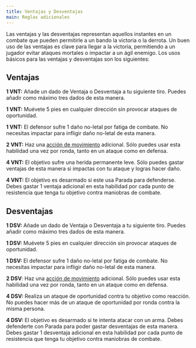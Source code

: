```yaml
---
title: Ventajas y Desventajas
main: Reglas adicionales
---
```


Las ventajas y las desventajas representan aquellos instantes en un combate que pueden permitirle a un bando la victoria o la derrota. Un buen uso de las ventajas es clave para llegar a la victoria, permitiendo a un jugador evitar ataques mortales o impactar a un ágil enemigo. Los usos básicos para las ventajas y desventajas son los siguientes:

## Ventajas

**1 VNT:** Añade un dado de Ventaja o Desventaja a tu siguiente tiro. Puedes añadir como máximo tres dados de esta manera.

**1 VNT:** Muévete 5 pies en cualquier dirección sin provocar ataques de oportunidad.

**1 VNT:** El defensor sufre 1 daño no-letal por fatiga de combate. No necesitas impactar para infligir daño no-letal de esta manera. 

**2 VNT:** Haz una [acción de movimiento](https://raldamain.com/rules/Reglas%20adicionales/reglas%20de%20combate.html#acci%C3%B3n-de-movimiento) adicional. Sólo puedes usar esta habilidad una vez por ronda, tanto en un ataque como en defensa.

**4 VNT:** El objetivo sufre una herida permanente leve. Sólo puedes gastar ventajas de esta manera si impactas con tu ataque y logras hacer daño.

**4 VNT:** El objetivo es desarmado si este usa Parada para defenderse. Debes gastar 1 ventaja adicional en esta habilidad por cada punto de resistencia que tenga tu objetivo contra maniobras de combate.

## Desventajas

**1 DSV:** Añade un dado de Ventaja o Desventaja a tu siguiente tiro. Puedes añadir como máximo tres dados de esta manera.

**1 DSV:** Muévete 5 pies en cualquier dirección sin provocar ataques de oportunidad.

**1 DSV:** El defensor sufre 1 daño no-letal por fatiga de combate. No necesitas impactar para infligir daño no-letal de esta manera. 

**2 DSV**: Haz una [acción de movimiento](https://raldamain.com/rules/Reglas%20adicionales/reglas%20de%20combate.html#acci%C3%B3n-de-movimiento) adicional. Sólo puedes usar esta habilidad una vez por ronda, tanto en un ataque como en defensa.

**4 DSV:** Realiza un ataque de oportunidad contra tu objetivo como reacción. No puedes hacer más de un ataque de oportunidad por ronda contra la misma persona.

**4 DSV:** El objetivo es desarmado si te intenta atacar con un arma. Debes defenderte con Parada para poder gastar desventajas de esta manera. Debes gastar 1 desventaja adicional en esta habilidad por cada punto de resistencia que tenga tu objetivo contra maniobras de combate.

